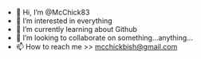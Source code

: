 - 👋 Hi, I’m @McChick83
- 👀 I’m interested in everything
- 🌱 I’m currently learning about Github
- 💞️ I’m looking to collaborate on something...anything...
- 📫 How to reach me >> mcchickbish@gmail.com

<!---
McChick83/McChick83 is a ✨ special ✨ repository because its `README.md` (this file) appears on your GitHub profile.
You can click the Preview link to take a look at your changes.
--->
